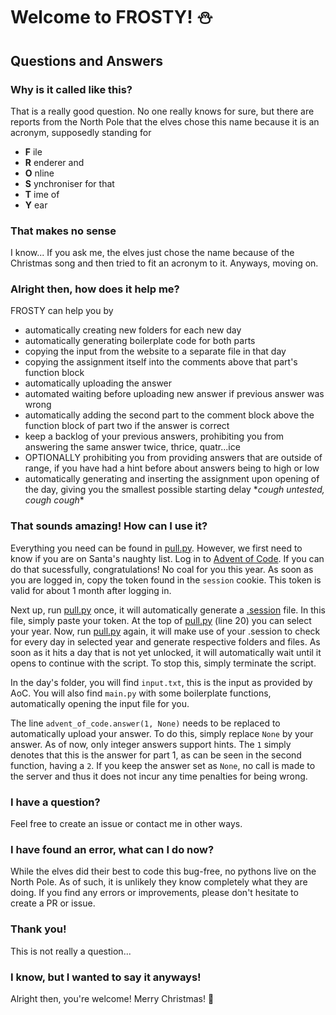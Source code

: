 # Welcome to FROSTY! ⛄ 
## Questions and Answers
### Why is it called like this?
That is a really good question. 
No one really knows for sure, but there are reports from the North Pole that the elves chose this name because it is an acronym, supposedly standing for 
  - **F** ile
  - **R** enderer and
  - **O** nline
  - **S** ynchroniser
    for that
  - **T** ime 
    of
  - **Y** ear

### That makes no sense
I know... If you ask me, the elves just chose the name because of the Christmas song and then tried to fit an acronym to it. Anyways, moving on.

### Alright then, how does it help me?
FROSTY can help you by
- automatically creating new folders for each new day
- automatically generating boilerplate code for both parts
- copying the input from the website to a separate file in that day
- copying the assignment itself into the comments above that part's function block
- automatically uploading the answer
- automated waiting before uploading new answer if previous answer was wrong
- automatically adding the second part to the comment block above the function block of part two if the answer is correct
- keep a backlog of your previous answers, prohibiting you from answering the same answer twice, thrice, quatr...ice
- OPTIONALLY prohibiting you from providing answers that are outside of range, if you have had a hint before about answers being to high or low
- automatically generating and inserting the assignment upon opening of the day, giving you the smallest possible starting delay \**cough untested, cough cough*\*

### That sounds amazing! How can I use it?
Everything you need can be found in [pull.py](pull.py). However, we first need to know if you are on Santa's naughty list. 
Log in to [Advent of Code](http://adventofcode.com). If you can do that sucessfully, congratulations! No coal for you this year.
As soon as you are logged in, copy the token found in the `session` cookie. This token is valid for about 1 month after logging in.

Next up, run [pull.py](pull.py) once, it will automatically generate a [.session](.session) file. In this file, simply paste your token.
At the top of [pull.py](pull.py) (line 20) you can select your year.
Now, run [pull.py](pull.py) again, it will make use of your .session to check for every day in selected year and generate respective folders and files.
As soon as it hits a day that is not yet unlocked, it will automatically wait until it opens to continue with the script. To stop this, simply terminate the script.

In the day's folder, you will find `input.txt`, this is the input as provided by AoC. 
You will also find `main.py` with some boilerplate functions, automatically opening the input file for you.

The line `advent_of_code.answer(1, None)` needs to be replaced to automatically upload your answer. 
To do this, simply replace `None` by your answer. As of now, only integer answers support hints.
The `1` simply denotes that this is the answer for part 1, as can be seen in the second function, having a `2`.
If you keep the answer set as `None`, no call is made to the server and thus it does not incur any time penalties for being wrong.

### I have a question?
Feel free to create an issue or contact me in other ways.

### I have found an error, what can I do now?
While the elves did their best to code this bug-free, no pythons live on the North Pole. As of such, it is unlikely they know completely what they are doing.
If you find any errors or improvements, please don't hesitate to create a PR or issue.

### Thank you!
This is not really a question... 

### I know, but I wanted to say it anyways!
Alright then, you're welcome! Merry Christmas! 🎄